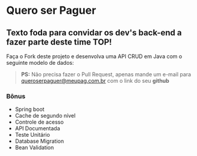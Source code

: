 # Quero ser Paguer

## Texto foda para convidar os dev's back-end a fazer parte deste time TOP!

Faça o Fork deste projeto e desenvolva uma API CRUD em Java com o seguinte modelo de dados:


> **PS:** Não precisa fazer o Pull Request, apenas mande um e-mail para <queroserpaguer@meupag.com.br> com o link do seu **github**

### Bônus
- Spring boot
- Cache de segundo nível
- Controle de acesso
- API Documentada
- Teste Unitário
- Database Migration
- Bean Validation
